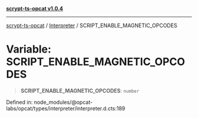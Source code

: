 [**scrypt-ts-opcat v1.0.4**](../../../README.md)

***

[scrypt-ts-opcat](../../../README.md) / [Interpreter](../README.md) / SCRIPT\_ENABLE\_MAGNETIC\_OPCODES

# Variable: SCRIPT\_ENABLE\_MAGNETIC\_OPCODES

> **SCRIPT\_ENABLE\_MAGNETIC\_OPCODES**: `number`

Defined in: node\_modules/@opcat-labs/opcat/types/interpreter/interpreter.d.cts:189
